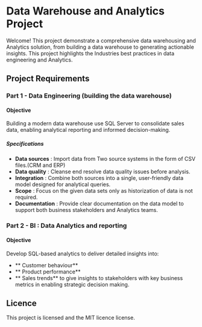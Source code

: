 # Data Warehouse and Analytics Project 
Welcome! This project demonstrate a comprehensive data warehousing and Analytics solution, from building a data warehouse to generating actionable insights. This project highlights the Industries best practices in data engineering and Analytics.

## Project Requirements

### Part 1 - Data Engineering (building the data warehouse)

#### Objective
Building a modern data warehouse use SQL Server to consolidate sales data, enabling analytical reporting and informed decision-making.

##### Specifications
- **Data sources** : Import data from Two source systems in the form of CSV files.(CRM and ERP)
- **Data quality** : Cleanse end resolve data quality issues before analysis.
- **Integration** : Combine both sources into a single, user-friendly data model designed for analytical queries.
- **Scope** : Focus on the given data sets only as historization of data is not required.
- **Documentation** : Provide clear documentation on the data model to support both business stakeholders and Analytics teams.



### Part 2 - BI : Data Analytics and reporting

#### Objective
Develop SQL-based analytics to deliver detailed insights into:
- ** Customer behaviour**
- ** Product performance**
- ** Sales trends**
to give insights to stakeholders with key business metrics in enabling strategic decision making.


## Licence
This project is licensed and the MIT licence license. 


